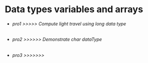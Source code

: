 # Data types variables and arrays 
* ###### pro1 >>>>> Compute light travel using long data type
*  ###### pro2 >>>>>> Demonstrate char dataType 
* ###### pro3 >>>>>>>